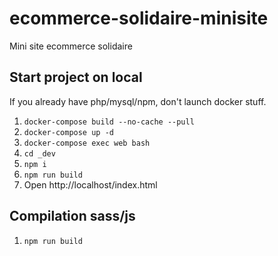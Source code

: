 # ecommerce-solidaire-minisite
Mini site ecommerce solidaire

## Start project on local

If you already have php/mysql/npm, don't launch docker stuff.

1. `docker-compose build --no-cache --pull`
1. `docker-compose up -d`
1. `docker-compose exec web bash`
1. `cd _dev`
1. `npm i`
1. `npm run build`
1. Open http://localhost/index.html

## Compilation sass/js
1. `npm run build`
